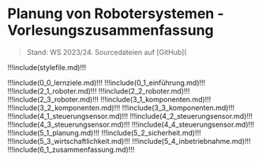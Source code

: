 # Planung von Robotersystemen - Vorlesungszusammenfassung

> Stand: WS 2023/24. Sourcedateien auf [GitHub](


<!-- prettier-ignore-start -->
!!!include(stylefile.md)!!!

!!!include(0_0_lernziele.md)!!!
!!!include(0_1_einführung.md)!!!
!!!include(2_1_roboter.md)!!!
!!!include(2_2_roboter.md)!!!
!!!include(2_3_roboter.md)!!!
!!!include(3_1_komponenten.md)!!!
!!!include(3_2_komponenten.md)!!!
!!!include(3_3_komponenten.md)!!!
!!!include(4_1_steuerungsensor.md)!!!
!!!include(4_2_steuerungsensor.md)!!!
!!!include(4_3_steuerungsensor.md)!!!
!!!include(4_4_steuerungsensor.md)!!!
!!!include(5_1_planung.md)!!!
!!!include(5_2_sicherheit.md)!!!
!!!include(5_3_wirtschaftlichkeit.md)!!!
!!!include(5_4_inbetriebnahme.md)!!!
!!!include(6_1_zusammenfassung.md)!!!

<!-- prettier-ignore-end -->
